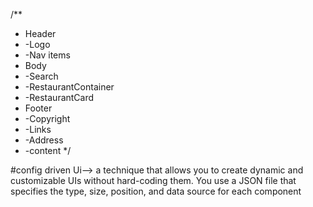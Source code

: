 /**
 * Header
 *  -Logo
 *  -Nav items
 * Body
 *  -Search
 *  -RestaurantContainer
 *    -RestaurantCard
 * Footer
 *  -Copyright
 *  -Links
 *  -Address
 *  -content
 */

 #config driven Ui--> a technique that allows you to create dynamic and customizable UIs without hard-coding them. You use a JSON file that specifies the type, size, position, and data source for each component